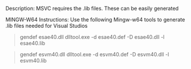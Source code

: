 Description:
MSVC requires the .lib files. These can be easily generated

MINGW-W64 Instructions:
Use the following Mingw-w64 tools to generate .lib files
needed for Visual Studios
>gendef esae40.dll
>dlltool.exe -d esae40.def -D esae40.dll -l esae40.lib

>gendef esvm40.dll
>dlltool.exe -d esvm40.def -D esvm40.dll -l esvm40.lib